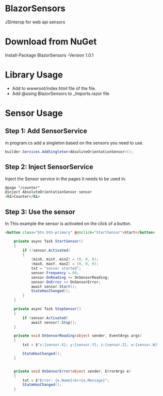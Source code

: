 # BlazorSensors
JSInterop for web api sensors

# Download from NuGet
Install-Package BlazorSensors -Version 1.0.1

# Library Usage
- Add <script src="_content/BlazorSensors/sensors.js"></script> to wwwroot/index.html file of the file.
- Add @using BlazorSensors to _Imports.razor file

# Sensor Usage

## Step 1: Add SensorService
in program.cs add a singleton based on the sensors you need to use.
```csharp
builder.Services.AddSingleton<AbsoluteOrientationSensor>();
```  
## Step 2: Inject SensorService
Inject the Sensor service in the pages it needs to be used in.

```html
@page "/counter"
@inject AbsoluteOrientationSensor sensor
<h1>Counter</h1>
```

## Step 3: Use the sensor
In This example the sensor is activated on the click of a button.
```html
<button class="btn btn-primary" @onclick="StartSensor">Start</button>
```

```csharp
    private async Task StartSensor()
    {
        if (!sensor.Activated)
        {
            (minX, minY, minZ) = (0, 0, 0);
            (maxX, maxY, maxZ) = (0, 0, 0);
            txt = "sensor started";
            sensor.Frequency = 60;
            sensor.OnReading += OnSensorReading;
            sensor.OnError += OnSensorError;
            await sensor.Start();
            StateHasChanged();
        }
    }

    private async Task StopSensor()
    {
        if (sensor.Activated)
            await sensor?.Stop();
    }

    private void OnSensorReading(object sender, EventArgs args)
    {
        txt = $"x:{sensor.X}; y:{sensor.Y}; z:{sensor.Z}, w:{sensor.W}";

        StateHasChanged();
    }


    private void OnSensorError(object sender, ErrorArgs e)
    {
        txt = $"Error: {e.Name}<br>{e.Message}";
        StateHasChanged();
    }
```
